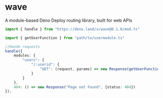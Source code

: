 # wave
A module-based Deno Deploy routing library, built for web APIs

```ts
import { handle } from "https://deno.land/x/wave@0.1.0/mod.ts"

import { getUserFunction } from "path/to/usermodule.ts"

//Hande requests
handle({
    modules: {
        "users": {
            "/:userid": {
                "GET": (request, params) => new Response(getUserFunction(params.userid))
            }
        }
    },
    404: () => new Response("Page not Found", {status: 404})
});
```